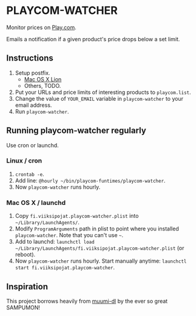 PLAYCOM-WATCHER
===============

Monitor prices on [Play.com](http://www.play.com).

Emails a notification if a given product's price drops below a set limit. 

## Instructions

1. Setup postfix.
	- [Mac OS X Lion](http://mabblog.com/blog/2011/09/lion-smtp-postfix-relay-and-dreamhost/)
	- Others, TODO.
2. Put your URLs and price limits of interesting products to `playcom.list`.
3. Change the value of `YOUR_EMAIL` variable in `playcom-watcher` to your email address.
4. Run `playcom-watcher`.

## Running playcom-watcher regularly

Use cron or launchd.

### Linux / cron

1. `crontab -e`.
2. Add line: `@hourly ~/bin/playcom-funtimes/playcom-watcher`.
3. Now `playcom-watcher` runs hourly.

### Mac OS X / launchd

1. Copy `fi.viiksipojat.playcom-watcher.plist` into `~/Library/LaunchAgents/`.
2. Modify `ProgramArguments` path in plist to point where you installed `playcom-watcher`. Note that you can't use `~`.
3. Add to launchd: `launchctl load ~/Library/LaunchAgents/fi.viiksipojat.playcom-watcher.plist` (or reboot).
4. Now `playcom-watcher` runs hourly. Start manually anytime: `launchctl start fi.viiksipojat.playcom-watcher`.

## Inspiration

This project borrows heavily from [muumi-dl](https://github.com/sampula/muumi-dl) by the ever so great SAMPUMON!